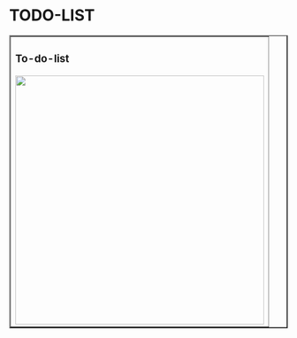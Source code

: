 # TODO-LIST

<table border="2">
  <tr>
    <td>
      <h3>To-do-list</h3>
      <a href="https://github.com/Petersonsantos19/TODO-LIST"><img src="https://github.com/Petersonsantos19/TODO-LIST/blob/main/todo-List.gif" width="450px" ></a>
    </td>
  </tr>
